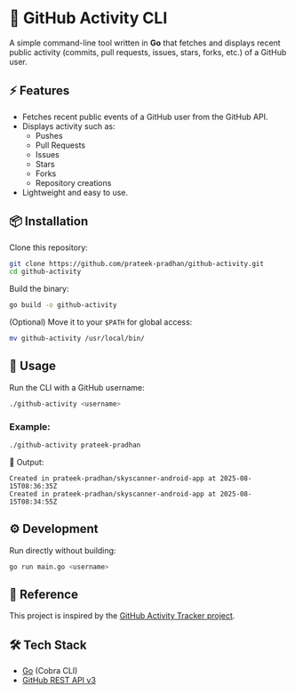 # 📌 GitHub Activity CLI

A simple command-line tool written in **Go** that fetches and displays recent public activity (commits, pull requests, issues, stars, forks, etc.) of a GitHub user.

## ⚡ Features
- Fetches recent public events of a GitHub user from the GitHub API.
- Displays activity such as:
  - Pushes
  - Pull Requests
  - Issues
  - Stars
  - Forks
  - Repository creations
- Lightweight and easy to use.

## 📦 Installation
Clone this repository:
```bash
git clone https://github.com/prateek-pradhan/github-activity.git
cd github-activity
```

Build the binary:
```bash
go build -o github-activity
```

(Optional) Move it to your `$PATH` for global access:
```bash
mv github-activity /usr/local/bin/
```

## 🚀 Usage
Run the CLI with a GitHub username:
```bash
./github-activity <username>
```

### Example:
```bash
./github-activity prateek-pradhan
```

📜 Output:
```
Created in prateek-pradhan/skyscanner-android-app at 2025-08-15T08:36:35Z
Created in prateek-pradhan/skyscanner-android-app at 2025-08-15T08:34:55Z
```

## ⚙️ Development
Run directly without building:
```bash
go run main.go <username>
```

## 🔗 Reference
This project is inspired by the [GitHub Activity Tracker project](https://roadmap.sh/projects/github-user-activity).

## 🛠️ Tech Stack
- [Go](https://golang.org/) (Cobra CLI)
- [GitHub REST API v3](https://docs.github.com/en/rest)


